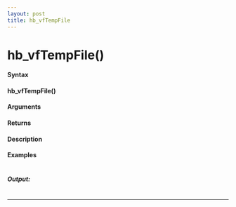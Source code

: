 ```yaml
---
layout: post
title: hb_vfTempFile
---
```


# hb_vfTempFile()


#### Syntax

#### hb_vfTempFile()

#### Arguments

#### Returns

#### Description

#### Examples

```

```

##### Output:

```

```

---